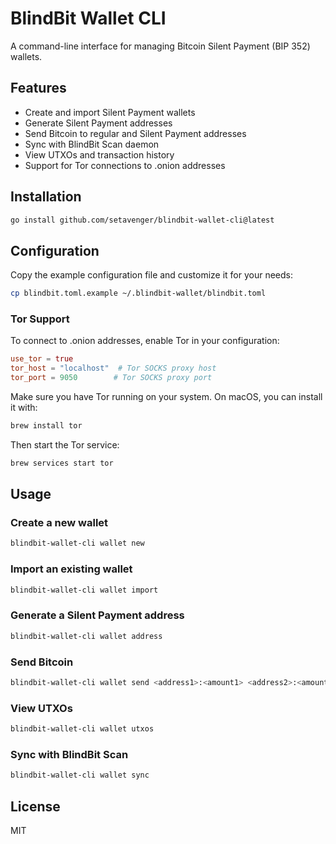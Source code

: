 # BlindBit Wallet CLI

A command-line interface for managing Bitcoin Silent Payment (BIP 352) wallets.

## Features

- Create and import Silent Payment wallets
- Generate Silent Payment addresses
- Send Bitcoin to regular and Silent Payment addresses
- Sync with BlindBit Scan daemon
- View UTXOs and transaction history
- Support for Tor connections to .onion addresses

## Installation

```bash
go install github.com/setavenger/blindbit-wallet-cli@latest
```

## Configuration

Copy the example configuration file and customize it for your needs:

```bash
cp blindbit.toml.example ~/.blindbit-wallet/blindbit.toml
```

### Tor Support

To connect to .onion addresses, enable Tor in your configuration:

```toml
use_tor = true
tor_host = "localhost"  # Tor SOCKS proxy host
tor_port = 9050        # Tor SOCKS proxy port
```

Make sure you have Tor running on your system. On macOS, you can install it with:

```bash
brew install tor
```

Then start the Tor service:

```bash
brew services start tor
```

## Usage

### Create a new wallet

```bash
blindbit-wallet-cli wallet new
```

### Import an existing wallet

```bash
blindbit-wallet-cli wallet import
```

### Generate a Silent Payment address

```bash
blindbit-wallet-cli wallet address
```

### Send Bitcoin

```bash
blindbit-wallet-cli wallet send <address1>:<amount1> <address2>:<amount2> [--fee-rate <rate>]
```

### View UTXOs

```bash
blindbit-wallet-cli wallet utxos
```

### Sync with BlindBit Scan

```bash
blindbit-wallet-cli wallet sync
```

## License

MIT 
